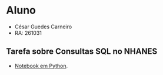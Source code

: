 # Aluno
* César Guedes Carneiro
* RA: 261031
## Tarefa sobre Consultas SQL no NHANES
* [Notebook em Python](notebook/lab4.ipynb/).
